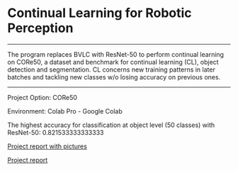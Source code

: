 # Continual Learning for Robotic Perception

---
The program replaces BVLC with ResNet-50 to perform continual learning on CORe50, a dataset and benchmark for continual learning (CL), object detection and segmentation. CL concerns new training patterns in later batches and tackling new classes w/o losing accuracy on previous ones.

---
Project Option: CORe50

Environment: Colab Pro - Google Colab

The highest accuracy for classification at object level (50 classes) with ResNet-50: 0.821533333333333

[Project report with pictures](https://github.com/marxshen/Continual-Learning-for-Robotic-Perception/blob/master/Report%20for%20Continual%20Learning%20(CL)%20for%20Robotic%20Perception.pdf)

[Project report](https://github.com/marxshen/Continual-Learning-for-Robotic-Perception/blob/master/Report%20for%20Continual%20Learning%20(CL)%20for%20Robotic%20Perception.md)
